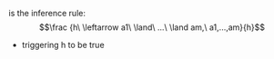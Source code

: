 is the inference rule:
$$\frac {h\ \leftarrow a1\ \land\ ...\ \land am,\ a1,...,am}{h}$$
- triggering h to be true